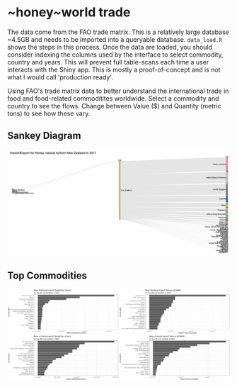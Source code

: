 # ~honey~world trade

The data come from the FAO trade matrix. This is a relatively large database ~4.5GB and needs to be imported into a queryable database. `data_load.R` shows the steps in this process. Once the data are loaded, you should consider indexing the columns used by the interface to select commodity, country and years. This will prevent full table-scans each time a user interacts with the Shiny app. This is mostly a proof-of-concept and is not what I would call 'production ready'. 

Using FAO's trade matrix data to better understand the international trade in food and food-related commoditites worldwide. Select a commodity and country to see the flows. Change between Value ($) and Quantity (metric tons) to see how these vary. 

## Sankey Diagram
![](img/sankey.png)

## Top Commodities
![](img/top_commodities.png)
